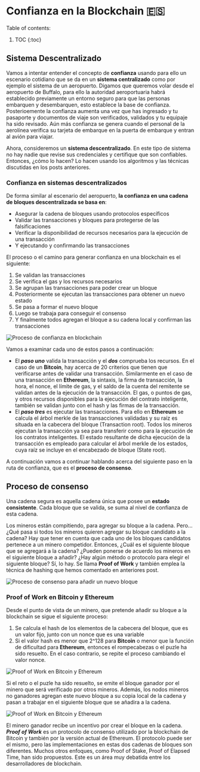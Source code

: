 # Confianza en la Blockchain 🇪🇸

Table of contents:

1. TOC
{:toc}

## Sistema Descentralizado

Vamos a intentar entender el concepto de **confianza** usando para ello un escenario cotidiano que se da en un **sistema centralizado**
como por ejemplo el sistema de un aeropuerto. Digamos que queremos volar desde el aeropuerto de Buffalo, para ello la autoridad
aeroportuaria habrá establecido previamente un entorno seguro para que las personas embarquen y desembarquen, esto establece la base de
confianza. Posterioemente la confianza aumenta una vez que has ingresado y tu pasaporte y documentos de viaje son verificados, validados
y tu equipaje ha sido revisado. Aún más confianza se genera cuando el personal de la aerolínea verifica su tarjeta de embarque en la
puerta de embarque y entran al avión para viajar.

Ahora, consideremos un **sistema descentralizado**. En este tipo de sistema no hay nadie que revise sus credenciales y certifique que son confiables. Entonces, ¿cómo lo hacen? Lo hacen usando los algoritmos y las técnicas discutidas en los posts anteriores.

### Confianza en sistemas descentralizados

De forma similar al escenario del aeropuerto, **la confianza en una cadena de bloques descentralizada se basa en**:

- Asegurar la cadena de bloques usando protocolos específicos
- Validar las transacciones y bloques para protegerse de las falsificaciones
- Verificar la disponibilidad de recursos necesarios para la ejecución de una transacción
- Y ejecutando y confirmando las transacciones

El proceso o el camino para generar confianza en una blockchain es el siguiente:
1. Se validan las transacciones
2. Se verifica el gas y los recursos necesarios
3. Se agrupan las transacciones para poder crear un bloque
4. Posteriormente se ejecutan las transacciones para obtener un nuevo estado
5. Se pasa a formar el nuevo bloque
6. Luego se trabaja para conseguir el consenso
7. Y finalmente todos agregan el bloque a su cadena local y confirman las transacciones

![](/My-Blockchain-Book/images/Trust-Trail.PNG "Proceso de confianza en blockchain")

Vamos a examinar cada uno de estos pasos a continuación:
- El ***paso uno*** valida la transacción y el ***dos*** comprueba los recursos. En el caso de un **Bitcoin**, hay acerca de 20 criterios que tienen que verificarse antes de validar una transacción. Similarmente en el caso de una transacción en **Ethereum**, la sintaxis, la firma de transacción, la hora, el nonce, el límite de gas, y el saldo de la cuenta del remitente se validan antes de la ejecución de la transacción. El gas, o puntos de gas, y otros recursos disponibles para la ejecución del contrato inteligente, también se validan junto con el hash y las firmas de la transacción.
- El ***paso tres*** es ejecutar las transacciones. Para ello en **Ethereum** se calcula el árbol merkle de las transacciones validadas y su raíz es situada en la cabecera del bloque (Transaction root). Todos los mineros ejecutan la transacción ya sea para transferir como para la ejecución de los contratos inteligentes. El estado resultante de dicha ejecución de la transacción es empleado para calcular el árbol merkle de los estados, cuya raíz se incluye en el encabezado de bloque (State root).

A continuación vamos a continuar hablando acerca del siguiente paso en la ruta de confianza, que es el **proceso de consenso**.

## Proceso de consenso

Una cadena segura es aquella cadena única que posee un **estado consistente**. Cada bloque que se valida, se suma al nivel de confianza de esta cadena.

Los mineros están compitiendo, para agregar su bloque a la cadena. Pero... ¿Qué pasa si todos los mineros quieren agregar su bloque candidato a la cadena? Hay que tener en cuenta que cada uno de los bloques candidatos pertenece a un minero competidor. Entonces, ¿Cuál es el siguiente bloque que se agregará a la cadena? ¿Pueden ponerse de acuerdo los mineros en el siguiente bloque a añadir? ¿Hay algún método o protocolo para elegir el siguiente bloque? Sí, lo hay. Se llama **Proof of Work** y también emplea la técnica de hashing que hemos comentado en anteriores post.

![](/My-Blockchain-Book/images/Consensus-Protocol.PNG "Proceso de consenso para añadir un nuevo bloque")

### Proof of Work en Bitcoin y Ethereum

Desde el punto de vista de un minero, que pretende añadir su bloque a la blockchain se sigue el siguiente proceso:
1. Se calcula el hash de los elementos de la cabecera del bloque, que es un valor fijo, junto con un nonce que es una variable
2. Si el valor hash es menor que 2^128 para **Bitcoin** o menor que la función de dificultad para **Ethereum**, entonces el rompecabezas o el puzle ha sido resuelto. En el caso contrario, se repite el proceso cambiando el valor nonce.

![](/My-Blockchain-Book/images/Proof-of-Work.PNG "Proof of Work en Bitcoin y Ethereum")

Si el reto o el puzle ha sido resuelto, se emite el bloque ganador por el minero que será verificado por otros mineros. Además, los nodos mineros no ganadores agregan este nuevo bloque a su copia local de la cadena y pasan a trabajar en el siguiente bloque que se añadira a la cadena.

![](/My-Blockchain-Book/images/Proof-of-Work-1.PNG "Proof of Work en Bitcoin y Ethereum")

El minero ganador recibe un incentivo por crear el bloque en la cadena. ***Proof of Work*** es un protocolo de consenso utilizado por la
blockchain de Bitcoin y también por la versión actual de Ethereum. El protocolo puede ser el mismo, pero las implementaciones en estas dos cadenas de bloques son diferentes. Muchos otros enfoques, como Proof of Stake, Proof of Elapsed Time, han sido propuestos. Este es un área muy debatida entre los desarrolladores de blockchain. 
